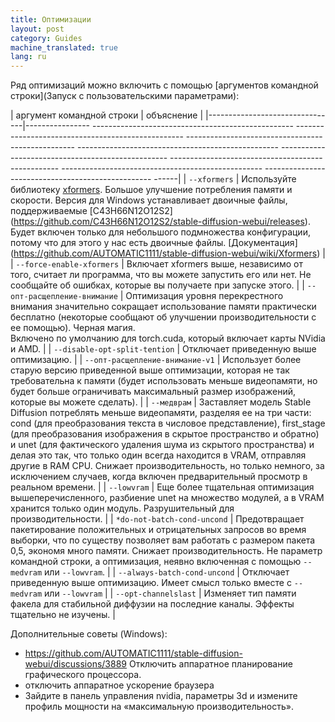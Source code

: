 ```yaml
---
title: Оптимизации
layout: post
category: Guides
machine_translated: true
lang: ru
---
```

Ряд оптимизаций можно включить с помощью [аргументов командной строки](Запуск с пользовательскими параметрами):

| аргумент командной строки | объяснение |
|--------------------------------|---------------- -------------------------------------------------- -------------------------------------------------- -------------------------------------------------- -------------------------------------------------- -------------------------------------------------- -------------------------------------------------- -------------------------------------------------- -------------------------------------------------- ------|
| `--xformers` | Используйте библиотеку [xformers](https://github.com/facebookresearch/xformers). Большое улучшение потребления памяти и скорости. Версия для Windows устанавливает двоичные файлы, поддерживаемые [C43H66N12O12S2] (https://github.com/C43H66N12O12S2/stable-diffusion-webui/releases). Будет включен только для небольшого подмножества конфигурации, потому что для этого у нас есть двоичные файлы. [Документация] (https://github.com/AUTOMATIC1111/stable-diffusion-webui/wiki/Xformers) |
| `--force-enable-xformers` | Включает xformers выше, независимо от того, считает ли программа, что вы можете запустить его или нет. Не сообщайте об ошибках, которые вы получаете при запуске этого. |
| `--опт-расщепление-внимание` | Оптимизация уровня перекрестного внимания значительно сокращает использование памяти практически бесплатно (некоторые сообщают об улучшении производительности с ее помощью). Черная магия. <br/>Включено по умолчанию для torch.cuda, который включает карты NVidia и AMD. |
| `--disable-opt-split-tention` | Отключает приведенную выше оптимизацию. |
| `--опт-расщепление-внимание-v1` | Использует более старую версию приведенной выше оптимизации, которая не так требовательна к памяти (будет использовать меньше видеопамяти, но будет больше ограничивать максимальный размер изображений, которые вы можете сделать). |
| `--медврам` | Заставляет модель Stable Diffusion потреблять меньше видеопамяти, разделяя ее на три части: cond (для преобразования текста в числовое представление), first_stage (для преобразования изображения в скрытое пространство и обратно) и unet (для фактического удаления шума из скрытого пространства) и делая это так, что только один всегда находится в VRAM, отправляя другие в RAM CPU. Снижает производительность, но только немного, за исключением случаев, когда включен предварительный просмотр в реальном времени. |
| `--lowvram` | Еще более тщательная оптимизация вышеперечисленного, разбиение unet на множество модулей, а в VRAM хранится только один модуль. Разрушительный для производительности. |
| `*do-not-batch-cond-uncond` | Предотвращает пакетирование положительных и отрицательных запросов во время выборки, что по существу позволяет вам работать с размером пакета 0,5, экономя много памяти. Снижает производительность. Не параметр командной строки, а оптимизация, неявно включенная с помощью `--medvram` или `--lowvram`. |
| `--always-batch-cond-uncond` | Отключает приведенную выше оптимизацию. Имеет смысл только вместе с `--medvram` или `--lowvram` |
| `--opt-channelslast` | Изменяет тип памяти факела для стабильной диффузии на последние каналы. Эффекты тщательно не изучены. |


Дополнительные советы (Windows):
- https://github.com/AUTOMATIC1111/stable-diffusion-webui/discussions/3889 Отключить аппаратное планирование графического процессора.
- отключить аппаратное ускорение браузера
- Зайдите в панель управления nvidia, параметры 3d и измените профиль мощности на «максимальную производительность».
